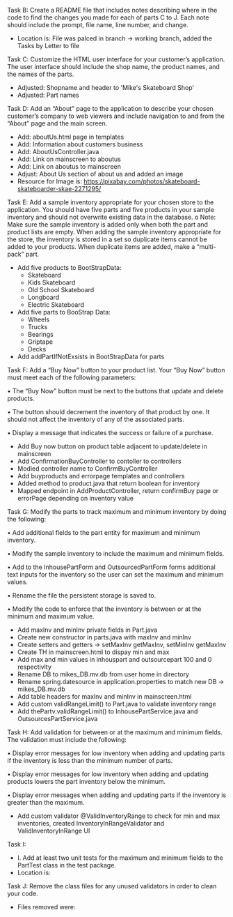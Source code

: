 Task B: Create a README file that includes notes describing where in the code 
to find the changes you made for each of parts C to J. Each note should 
include the prompt, file name, line number, and change.

 - Location is: File was palced in branch -> working branch, added the 
Tasks by Letter to file 

Task C: Customize the HTML user interface for your customer’s application. The 
user interface should include the shop name, the product names, and the 
names of the parts.

 - Adjusted: Shopname and header to 'Mike's Skateboard Shop'
 - Adjusted: Part names

Task D: Add an “About” page to the application to describe your chosen 
customer’s company to web viewers and include navigation to and from the 
“About” page and the main screen.

 - Add: aboutUs.html page in templates
 - Add: Information about customers business
 - Add: AboutUsController.java
 - Add: Link on mainscreen to aboutus
 - Add: Link on aboutus to mainscreen
 - Adjust: About Us section of about us and added an image
 - Resource for Image is: 
https://pixabay.com/photos/skateboard-skateboarder-skae-2271295/
 
Task E: Add a sample inventory appropriate for your chosen store to the 
application. You should have five parts and five products in your sample 
inventory and should not overwrite existing data in the database.
 o Note: Make sure the sample inventory is added only when both the part 
and product lists are empty. When adding the sample inventory appropriate 
for the store, the inventory is stored in a set so duplicate items cannot 
be added to your products. When duplicate items are added, make a 
“multi-pack” part.

- Add five products to BootStrapData:
  - Skateboard
  - Kids Skateboard
  - Old School Skateboard
  - Longboard
  - Electric Skateboard
- Add five parts to BooStrap Data:
  - Wheels
  - Trucks
  - Bearings
  - Griptape
  - Decks
- Add addPartIfNotExsists in BootStrapData for parts

Task F: Add a “Buy Now” button to your product list. Your “Buy Now” 
button must 
meet each of the following parameters:

•   The “Buy Now” button must be next to the buttons that update and 
delete products.

•   The button should decrement the inventory of that product by one. It 
should not affect the inventory of any of the associated parts.

•   Display a message that indicates the success or failure of a purchase.

  - Add Buy now button on product table adjacent to update/delete in mainscreen
  - Add ConfirmationBuyController to contoller to controllers
  - Modied controller name to ConfirmBuyController
  - Add buyproducts and errorpage templates and controllers 
  - Added method to product.java that return boolean for inventory
  - Mapped endpoint in AddProductController, return confirmBuy page or errorPage depending on inventory value

Task G: Modify the parts to track maximum and minimum inventory by doing the 
following:

•   Add additional fields to the part entity for maximum and minimum 
inventory.

•   Modify the sample inventory to include the maximum and minimum fields.

•   Add to the InhousePartForm and OutsourcedPartForm forms additional 
text inputs for the inventory so the user can set the maximum and minimum 
values.

•   Rename the file the persistent storage is saved to.

•   Modify the code to enforce that the inventory is between or at the 
minimum and maximum value.

  - Add maxInv and minInv private fields in Part.java
  - Create new constructor in parts.java with maxInv and minInv
  - Create setters and getters -> setMaxInv getMaxInv, setMinInv getMaxInv
  - Create TH in mainscreen.html to dispay min and max
  - Add max and min values in inhouspart and outsourcepart 100 and 0 respectivlty
  - Rename DB to mikes_DB.mv.db from user home in directory
  - Rename spring.datesource in application.properties to match new DB -> mikes_DB.mv.db
  - Add table headers for maxInv and minInv in mainscreen.html
  - Add custom validRangeLimit() to Part.java to validate inventory range
  - Add thePartv.validRangeLimit() to InhousePartService.java and OutsourcesPartService.java

Task H: Add validation for between or at the maximum and minimum fields. The 
validation must include the following:

•   Display error messages for low inventory when adding and updating 
parts if the inventory is less than the minimum number of parts.

•   Display error messages for low inventory when adding and updating 
products lowers the part inventory below the minimum.

•   Display error messages when adding and updating parts if the inventory 
is greater than the maximum.

  - Add custom validator @ValidInventoryRange to check for min and max inventories, created InventoryInRangeValidator and ValidInventoryInRange UI


Task I:
- I.  Add at least two unit tests for the maximum and minimum fields to 
the PartTest class in the test package.
- Location is:

Task J: Remove the class files for any unused validators in order to clean 
your code.
- Files removed were:

